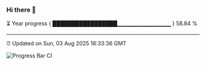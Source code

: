 ### Hi there 👋

⏳ Year progress { █████████████████▁▁▁▁▁▁▁▁▁▁▁▁▁ } 58.84 %

---

⏰ Updated on Sun, 03 Aug 2025 18:33:36 GMT

![Progress Bar CI](https://github.com/liununu/liununu/workflows/Progress%20Bar%20CI/badge.svg)
